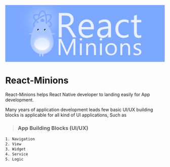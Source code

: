 ![Image of React-Minions](https://github.com/kernelsrinivas/react-minions/blob/dev/docs/assets/imgs/banner.jpg)

# React-Minions

React-Minions helps React Native developer to landing easily for App development.

Many years of application development leads few basic UI/UX building blocks
is applicable for all kind of UI applications, Such as

>  ### App Building Blocks (UI/UX)
	1. Navigation
	2. View
	3. Widget
	4. Service
	5. Logic